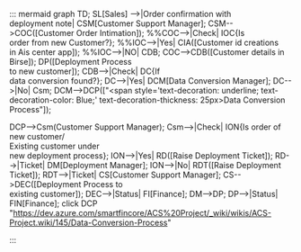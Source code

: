 ::: mermaid
 graph TD;
 SL[Sales] -->|Order confirmation with<br>deployment note| CSM[Customer Support Manager];
CSM-->COC([Customer Order Intimation]);
 %%COC-->|Check| IOC{Is<br> order from new Customer?};
%%IOC-->|Yes| CIA([Customer id  creations<br> in Ais center app]);
%%IOC-->|NO| CDB;
COC-->CDB([Customer details in Birse]);
DP([Deployment Process <br>to new customer]);
CDB-->|Check| DC{If<br> data conversion found?};
DC-->|Yes| DCM[Data Conversion Manager];
DC-->|No| Csm;
DCM-->DCP(["<span style='text-decoration: underline; text-decoration-color: Blue;' text-decoration-thickness: 25px>Data Conversion Process</span>"]);

DCP-->Csm(Customer Support Manager);
Csm-->|Check| ION{Is order of new customer/<br> Existing customer under<br> new deployment process};
ION-->|Yes| RD([Raise Deployment Ticket]);
RD-->|Ticket| DM[Deployment Manager];
ION-->|No| RDT([Raise Deployment Ticket]);
RDT-->|Ticket| CS[Customer Support Manager];
CS-->DEC([Deployment Process to <br>existing customer]);
DEC-->|Status| FI[Finance];
DM-->DP;
DP-->|Status| FIN[Finance];
click DCP
"https://dev.azure.com/smartfincore/ACS%20Project/_wiki/wikis/ACS-Project.wiki/145/Data-Conversion-Process"



:::

